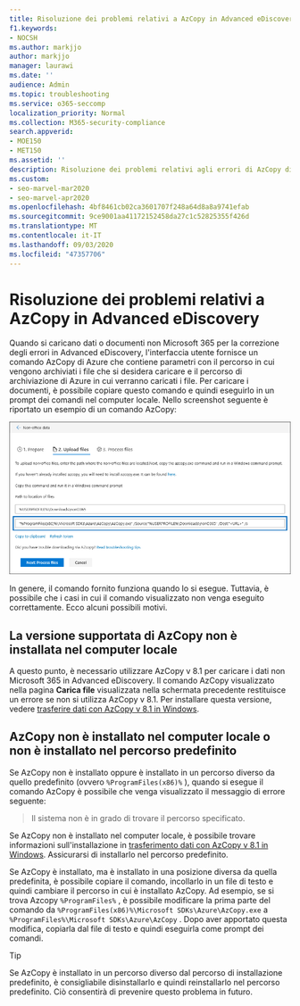 ```yaml
---
title: Risoluzione dei problemi relativi a AzCopy in Advanced eDiscovery
f1.keywords:
- NOCSH
ms.author: markjjo
author: markjjo
manager: laurawi
ms.date: ''
audience: Admin
ms.topic: troubleshooting
ms.service: o365-seccomp
localization_priority: Normal
ms.collection: M365-security-compliance
search.appverid:
- MOE150
- MET150
ms.assetid: ''
description: Risoluzione dei problemi relativi agli errori di AzCopy di Azure durante il caricamento dei dati non di Office 365 per la correzione degli errori in Advanced eDiscovery.
ms.custom:
- seo-marvel-mar2020
- seo-marvel-apr2020
ms.openlocfilehash: 4bf8461cb02ca3601707f248a64d8a8a9741efab
ms.sourcegitcommit: 9ce9001aa41172152458da27c1c52825355f426d
ms.translationtype: MT
ms.contentlocale: it-IT
ms.lasthandoff: 09/03/2020
ms.locfileid: "47357706"
---
```

# <a name="troubleshoot-azcopy-in-advanced-ediscovery"></a>Risoluzione dei problemi relativi a AzCopy in Advanced eDiscovery

Quando si caricano dati o documenti non Microsoft 365 per la correzione degli errori in Advanced eDiscovery, l'interfaccia utente fornisce un comando AzCopy di Azure che contiene parametri con il percorso in cui vengono archiviati i file che si desidera caricare e il percorso di archiviazione di Azure in cui verranno caricati i file. Per caricare i documenti, è possibile copiare questo comando e quindi eseguirlo in un prompt dei comandi nel computer locale.  Nello screenshot seguente è riportato un esempio di un comando AzCopy:

![Caricare file non Microsoft 365](../media/46ba68f6-af11-4e70-bb91-5fc7973516e3.png)

In genere, il comando fornito funziona quando lo si esegue. Tuttavia, è possibile che i casi in cui il comando visualizzato non venga eseguito correttamente. Ecco alcuni possibili motivi.

## <a name="the-supported-version-of-azcopy-isnt-installed-on-the-local-computer"></a>La versione supportata di AzCopy non è installata nel computer locale

A questo punto, è necessario utilizzare AzCopy v 8.1 per caricare i dati non Microsoft 365 in Advanced eDiscovery. Il comando AzCopy visualizzato nella pagina **Carica file** visualizzata nella schermata precedente restituisce un errore se non si utilizza AzCopy v 8.1. Per installare questa versione, vedere [trasferire dati con AzCopy v 8.1 in Windows](https://docs.microsoft.com/previous-versions/azure/storage/storage-use-azcopy).

## <a name="azcopy-isnt-installed-on-the-local-computer-or-its-not-installed-in-the-default-location"></a>AzCopy non è installato nel computer locale o non è installato nel percorso predefinito

Se AzCopy non è installato oppure è installato in un percorso diverso da quello predefinito (ovvero `%ProgramFiles(x86)%` ), quando si esegue il comando AzCopy è possibile che venga visualizzato il messaggio di errore seguente:

> Il sistema non è in grado di trovare il percorso specificato.

Se AzCopy non è installato nel computer locale, è possibile trovare informazioni sull'installazione in [trasferimento dati con AzCopy v 8.1 in Windows](https://docs.microsoft.com/previous-versions/azure/storage/storage-use-azcopy). Assicurarsi di installarlo nel percorso predefinito.

Se AzCopy è installato, ma è installato in una posizione diversa da quella predefinita, è possibile copiare il comando, incollarlo in un file di testo e quindi cambiare il percorso in cui è installato AzCopy. Ad esempio, se si trova Azcopy `%ProgramFiles%` , è possibile modificare la prima parte del comando da `%ProgramFiles(x86)%\Microsoft SDKs\Azure\AzCopy.exe` a `%ProgramFiles%\Microsoft SDKs\Azure\AzCopy` . Dopo aver apportato questa modifica, copiarla dal file di testo e quindi eseguirla come prompt dei comandi.

> [!TIP]
> Se AzCopy è installato in un percorso diverso dal percorso di installazione predefinito, è consigliabile disinstallarlo e quindi reinstallarlo nel percorso predefinito. Ciò consentirà di prevenire questo problema in futuro.
